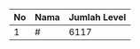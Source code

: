 | No | Nama            | Jumlah Level |
|----|-----------------|--------------|
| 1  | #    |    6117        |

